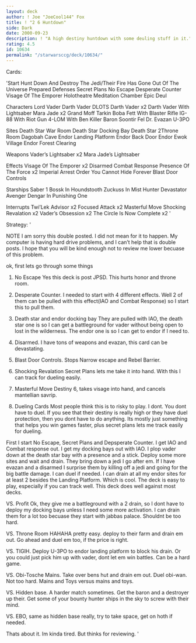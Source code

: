 ```yaml
---
layout: deck
author: ! Joe "JoeCool144" Fox
title: ! "2 6 Huntdown"
side: Dark
date: 2000-09-23
description: ! "A high destiny huntdown with some deuling stuff in it."
rating: 4.5
id: 10634
permalink: "/starwarsccg/deck/10634/"
---
```

Cards: 

'Start
Hunt Down And Destroy The Jedi/Their Fire Has Gone Out Of The Universe
Prepared Defenses
Secret Plans
No Escape
Desperate Counter
Visage Of The Emporer
Holotheatre
Meditation Chamber
Epic Deul

Characters
Lord Vader
Darth Vader DLOTS
Darth Vader x2
Darth Vader With Lightsaber
Mara Jade x2
Grand Moff Tarkin
Boba Fett With Blaster Rifle
IG-88 With Riot Gun
4-LOM With Ben Killer
Baron Soontir Fel
Dr. Evazan
U-3PO

Sites
Death Star War Room
Death Star Docking Bay
Death Star 2Throne Room
Dagobah Cave
Endor Landing Platform
Endor Back Door
Endor Ewok Village
Endor Forest Clearing

Weapons
Vader’s Lightsaber x2
Mara Jade’s Lightsaber

Effects
Visage Of The Emporer x2
Disarmed
Combat Response
Presence Of The Force x2
Imperial Arrest Order
You Cannot Hide Forever
Blast Door Controls

Starships
Saber 1
Bossk In Houndstooth
Zuckuss In Mist Hunter
Devastator
Avenger
Dengar In Punishing One

Interrupts
Twi’Lek Advisor x2
Focused Attack x2
Masterful Move
Shocking Revalation x2
Vader’s Obsession x2
The Circle Is Now Complete x2 '

Strategy: '

NOTE I am sorry this double posted. I did not mean for it to happen. My computer is having hard drive problems, and I can’t help that is double posts. I hope that you will be kind enough not to review me lower becuase of this problem.

ok, first lets go through some things

1. No Escape Yes this deck is post JPSD. This hurts honor and throne room.

2. Desperate Counter. I needed to start with 4 different effects. Well 2 of them can be pulled with this effect(IAO and Combat Response) so I start this to pull them.

3. Death star and endor docking bay They are pulled with IAO, the death star one is so I can get a battleground for vader without being open to lost in the wilderness. The endor one is so I can get to endor if I need to.

4. Disarmed. I have tons of weapons and evazan, this card can be devastating.

5. Blast Door Controls. Stops Narrow escape and Rebel Barrier.

6. Shocking Revalation Secret Plans lets me take it into hand. With this I can track for dueling easily.

7. Masterful Move Destiny 6, takes visage into hand, and cancels mantellian savrip.

8. Dueling Cards Most people think this is to risky to play. I dont. You dont have to duel. If you see that their destiny is really high or they have duel protection, then you dont have to do anything. Its mostly just something that helps you win games faster, plus secret plans lets me track easily for dueling.


First I start No Escape, Secret Plans and Depsperate Counter. I get IAO and Combat response out. I get my docking bays out with IAO. I plop vader down at the death star bay with a presence and a stick. Deploy some more sites and wait and drain. They bring down a jedi I go after em. If I have evazan and a disarmed I surprise them by killing off a jedi and going for the big battle damage. I can duel if needed. I can drain at all my endor sites for at least 2 besides the Landing Platform. Which is cool. The deck is easy to play, especially if you can track well. This deck does well against most decks.


VS. Profit
Ok, they give me a battleground with a 2 drain, so I dont have to deploy my docking bays unless I need some more activation. I can drain them for a lot too becuase they start with jabbas palace. Shouldnt be too hard.

VS. Throne Room
HAHAHA pretty easy. deploy to their farm and drain em out. Go ahead and duel em too, if the price is right.

VS. TIGIH. Deploy U-3PO to endor landing platform to block his drain. Or you could just pick him up with vader, dont let em win battles. Can be a hard game.

VS. Obi-Tosche Mains. Take over bens hut and drain em out. Duel obi-wan. Not too hard. Mains and Toys versus mains and toys.

VS. Hidden base. A harder match sometimes. Get the baron and a destroyer up their. Get some of your bounty hunter ships in the sky to screw with their mind.

VS. EBO, same as hidden base really, try to take space, get on hoth if needed.

Thats about it. Im kinda tired. But thinks for reviewing.  '
